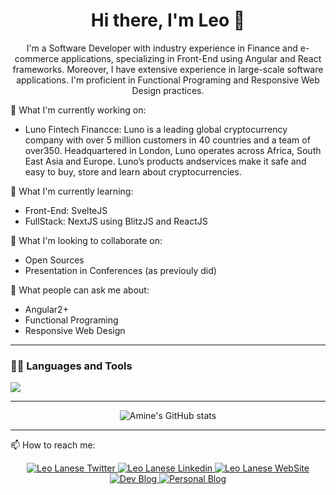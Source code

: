 <div align="center">

 # Hi there, I'm Leo 👋 
 
I'm a Software Developer with industry experience in Finance and e-commerce applications, specializing in Front-End using Angular and React frameworks. Moreover, I have extensive experience in large-scale software applications. I'm proficient in Functional Programing and Responsive Web Design practices.
 
<div align="left">
 
🔭 What I'm currently working on:
 
 - Luno Fintech Financce: Luno is a leading global cryptocurrency company with over 5 million customers in 40 countries and a team of over350. Headquartered in London, Luno operates across Africa, South East Asia and Europe. Luno’s products andservices make it safe and easy to buy, store and learn about cryptocurrencies.

🌱 What I'm currently learning: 
 - Front-End: SvelteJS 
 - FullStack: NextJS using BlitzJS and ReactJS

👯 What I'm looking to collaborate on:
 - Open Sources 
 - Presentation in Conferences (as previouly did)

 
💬 What people can ask me about:
 - Angular2+
 - Functional Programing 
 - Responsive Web Design

 
---

### 👩‍💻 Languages and Tools

<div>
<img src="https://flat.badgen.net/badge/-/TypeScript?icon=typescript&label&labelColor=blue&color=555555"/>

</div> 
 
 
---

<div align="center">

![Amine's GitHub stats](https://github-readme-stats.vercel.app/api?username=leolanese&count_private=true&show_icons=true)

</div>
 
---
 
📫 How to reach me:  

<div align="center">
  <a href="http://twitter.com/LeoLaneseltd">
    <img alt="Leo Lanese Twitter" src="https://img.shields.io/badge/Twitter-1DA1F2?style=for-the-badge&logo=twitter&logoColor=white">
  </a>
  <a href="https://www.linkedin.com/in/leolanese/">
    <img alt="Leo Lanese Linkedin" src="https://img.shields.io/badge/LinkedIn-0077B5?style=for-the-badge&logo=linkedin&logoColor=white">
  </a>
  <a href="https://leolanese.com/">
    <img alt="Leo Lanese WebSite" src="https://img.shields.io/badge/website-yellow?style=for-the-badge&logo=javascript">
  </a>
  <a href="http://www.dev.to/leolanese">
    <img alt="Dev Blog" src="https://img.shields.io/badge/dev-FF0000?style=for-the-badge&logo=black&logoColor=black">
  </a>
   <a href="http://www.leolanese.com/blog">
    <img alt="Personal Blog" src="https://img.shields.io/badge/blog-FF0000?style=for-the-badge&logo=red&logoColor=white">
  </a>

</div>
<br>
</div>
